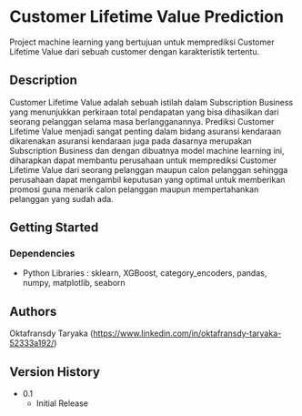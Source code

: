 # Customer Lifetime Value Prediction

Project machine learning yang bertujuan untuk memprediksi Customer Lifetime Value dari sebuah customer dengan karakteristik tertentu. 

## Description

Customer Lifetime Value adalah sebuah istilah dalam Subscription Business yang menunjukkan perkiraan total pendapatan yang bisa dihasilkan dari seorang pelanggan selama masa berlangganannya. Prediksi Customer Lifetime Value menjadi sangat penting dalam bidang asuransi kendaraan dikarenakan asuransi kendaraan juga pada dasarnya merupakan Subscription Business dan dengan dibuatnya model machine learning ini, diharapkan dapat membantu perusahaan untuk memprediksi Customer Lifetime Value dari seorang pelanggan maupun calon pelanggan sehingga perusahaan dapat mengambil keputusan yang optimal untuk memberikan promosi guna menarik calon pelanggan maupun mempertahankan pelanggan yang sudah ada.  

## Getting Started

### Dependencies

* Python Libraries : sklearn, XGBoost, category_encoders, pandas, numpy, matplotlib, seaborn

## Authors

Oktafransdy Taryaka (https://www.linkedin.com/in/oktafransdy-taryaka-52333a192/)

## Version History

* 0.1
    * Initial Release
